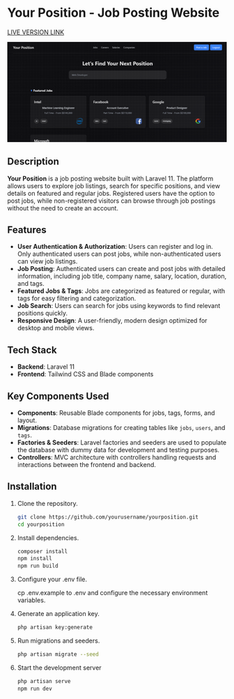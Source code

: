 # Your Position - Job Posting Website

[LIVE VERSION LINK](LIVE_LINK)

![Your Position - Homepage](./resources/images/screen.png)

## Description

**Your Position** is a job posting website built with Laravel 11. The platform allows users to explore job listings, search for specific positions, and view details on featured and regular jobs. Registered users have the option to post jobs, while non-registered visitors can browse through job postings without the need to create an account.

## Features

- **User Authentication & Authorization**: Users can register and log in. Only authenticated users can post jobs, while non-authenticated users can view job listings.
- **Job Posting**: Authenticated users can create and post jobs with detailed information, including job title, company name, salary, location, duration, and tags.
- **Featured Jobs & Tags**: Jobs are categorized as featured or regular, with tags for easy filtering and categorization.
- **Job Search**: Users can search for jobs using keywords to find relevant positions quickly.
- **Responsive Design**: A user-friendly, modern design optimized for desktop and mobile views.

## Tech Stack

- **Backend**: Laravel 11
- **Frontend**: Tailwind CSS and Blade components

## Key Components Used

- **Components**: Reusable Blade components for jobs, tags, forms, and layout.
- **Migrations**: Database migrations for creating tables like `jobs`, `users`, and `tags`.
- **Factories & Seeders**: Laravel factories and seeders are used to populate the database with dummy data for development and testing purposes.
- **Controllers**: MVC architecture with controllers handling requests and interactions between the frontend and backend.

## Installation

1. Clone the repository.
   ```bash
   git clone https://github.com/yourusername/yourposition.git
   cd yourposition


2. Install dependencies.
    ```bash
    composer install
    npm install
    npm run build

3. Configure your .env file.

    cp .env.example to .env and configure the necessary environment variables.

4. Generate an application key.
    ```bash
    php artisan key:generate

5. Run migrations and seeders.
    ```bash
    php artisan migrate --seed

6. Start the development server
    ```bash
    php artisan serve 
    npm run dev 
